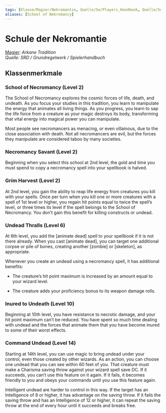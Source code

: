 ```yaml
---
tags: [Klasse/Magier/Nekromantie, Quelle/5e/Players_Handbook, Quelle/5e/SRD]
aliases: [School of Nekromancy]
---
```

Schule der Nekromantie
======================

[Magier](04.%20Kompendium/Charakteroptionen/02.%20Klassen/Magier/Magier.md)_: Arkane Tradition_  
_Quelle: SRD / Grundregelwerk / Spielerhandbuch_

Klassenmerkmale
---------------

### School of Necromancy (Level 2)

The School of Necromancy explores the cosmic forces of life, death, and undeath. As you focus your studies in this tradition, you learn to manipulate the energy that animates all living things. As you progress, you learn to sap the life force from a creature as your magic destroys its body, transforming that vital energy into magical power you can manipulate.

Most people see necromancers as menacing, or even villainous, due to the close association with death. Not all necromancers are evil, but the forces they manipulate are considered taboo by many societies.

### Necromancy Savant (Level 2)

Beginning when you select this school at 2nd level, the gold and time you must spend to copy a necromancy spell into your spellbook is halved.

### Grim Harvest (Level 2)

At 2nd level, you gain the ability to reap life energy from creatures you kill with your spells. Once per turn when you kill one or more creatures with a spell of 1st level or higher, you regain hit points equal to twice the spell’s level, or three times its level if the spell belongs to the School of Necromancy. You don’t gain this benefit for killing constructs or undead.

### Undead Thralls (Level 6)

At 6th level, you add the \[animate dead\] spell to your spellbook if it is not there already. When you cast \[animate dead\], you can target one additional corpse or pile of bones, creating another \[zombie\] or \[skeleton\], as appropriate.

Whenever you create an undead using a necromancy spell, it has additional benefits:

*   The creature’s hit point maximum is increased by an amount equal to your wizard level.
    
*   The creature adds your proficiency bonus to its weapon damage rolls.
    

### Inured to Undeath (Level 10)

Beginning at 10th level, you have resistance to necrotic damage, and your hit point maximum can’t be reduced. You have spent so much time dealing with undead and the forces that animate them that you have become inured to some of their worst effects.

### Command Undead (Level 14)

Starting at 14th level, you can use magic to bring undead under your control, even those created by other wizards. As an action, you can choose one undead that you can see within 60 feet of you. That creature must make a Charisma saving throw against your wizard spell save DC. If it succeeds, you can’t use this feature on it again. If it fails, it becomes friendly to you and obeys your commands until you use this feature again.

Intelligent undead are harder to control in this way. If the target has an Intelligence of 8 or higher, it has advantage on the saving throw. If it fails the saving throw and has an Intelligence of 12 or higher, it can repeat the saving throw at the end of every hour until it succeeds and breaks free.